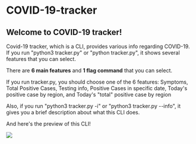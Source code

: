 # COVID-19-tracker
## Welcome to COVID-19 tracker!

Covid-19 tracker, which is a CLI, provides various info regarding COVID-19.\
If you run "python3 tracker.py" or "python tracker.py", it shows several features that you can select.

There are **6 main features** and **1 flag command** that you can select.

If you run tracker.py, you should choose one of the 6 features: Symptoms, Total Positive Cases, Testing info, Positive Cases in specific date, Today's positive case by region, and Today's "total" positive case by region

Also, if you run "python3 tracker.py -i" or "python3 tracker.py --info", it gives you a brief description about what this CLI does.

And here's the preview of this CLI!

![](https://github.com/grace-go/COVID-19-tracker/blob/main/Screen%20Recording%202021-06-14%20at%2012.18.39%20AM.gif)
